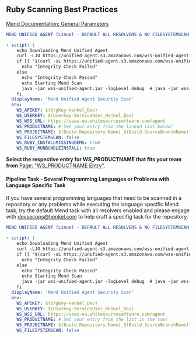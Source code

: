## Ruby Scanning Best Practices

[Mend Documentation: General Parameters](https://docs.mend.io/bundle/unified_agent/page/unified_agent_configuration_parameters.html)

```yaml
MEND UNIFIED AGENT (Linux) - DEFAULT ALL RESOLVERS & NO FILESYSTEMSCAN:

- script: |
    echo Downloading Mend Unified Agent
    curl -LJO https://unified-agent.s3.amazonaws.com/wss-unified-agent.jar
    if [[ "$(curl -sL https://unified-agent.s3.amazonaws.com/wss-unified-agent.jar.sha256)" != "$(sha256sum wss-unified-agent.jar)" ]] ; then
      echo "Integrity Check Failed"
    else
      echo "Integrity Check Passed"
      echo Starting Mend Scan
      java -jar wss-unified-agent.jar -logLevel debug  # java -jar wss-unified-agent.jar -logLevel debug
    fi
  displayName: 'Mend Unified Agent Security Scan'
  env:
    WS_APIKEY: $(OrgKey-Henkel_Dev)
    WS_USERKEY: $(UserKey-ServiceUser_Henkel_Dev)
    WS_WSS_URL: https://saas-eu.whitesourcesoftware.com/agent  
    WS_PRODUCTNAME: # Set your entry from the linked list below!
    WS_PROJECTNAME: $(Build.Repository.Name)_$(Build.SourceBranchName)
    WS_FILESYSTEMSCAN: false
    WS_RUBY_INSTALLMISSINGGEMS: true
    WS_RUBY_RUNBUNDLEINSTALL: true
```

**Select the respective entry for WS_PRODUCTNAME that fits your team from** [Page: "WS_PRODUCTNAME Entry"](./ws-productname-setup.md). 


#### Pipeline Task - Several Programming Languages or Problems with Language Specific Task
If you have several programming languages that need to be scanned in a repository or any problems while executing the language specific Mend task, try the default Mend task with all resolvers enabled and please engage with devsecops@henkel.com to help craft a specifig task for the repository.
 
```yaml
MEND UNIFIED AGENT (Linux) - DEFAULT ALL RESOLVERS & NO FILESYSTEMSCAN:

- script: |
    echo Downloading Mend Unified Agent
    curl -LJO https://unified-agent.s3.amazonaws.com/wss-unified-agent.jar
    if [[ "$(curl -sL https://unified-agent.s3.amazonaws.com/wss-unified-agent.jar.sha256)" != "$(sha256sum wss-unified-agent.jar)" ]] ; then
      echo "Integrity Check Failed"
    else
      echo "Integrity Check Passed"
      echo Starting Mend Scan
      java -jar wss-unified-agent.jar -logLevel debug  # java -jar wss-unified-agent.jar -logLevel debug
    fi
  displayName: 'Mend Unified Agent Security Scan'
  env:
    WS_APIKEY: $(OrgKey-Henkel_Dev)
    WS_USERKEY: $(UserKey-ServiceUser_Henkel_Dev)
    WS_WSS_URL: https://saas-eu.whitesourcesoftware.com/agent  
    WS_PRODUCTNAME: # Set your entry from the list in the top!
    WS_PROJECTNAME: $(Build.Repository.Name)_$(Build.SourceBranchName)
    WS_FILESYSTEMSCAN: false
```


